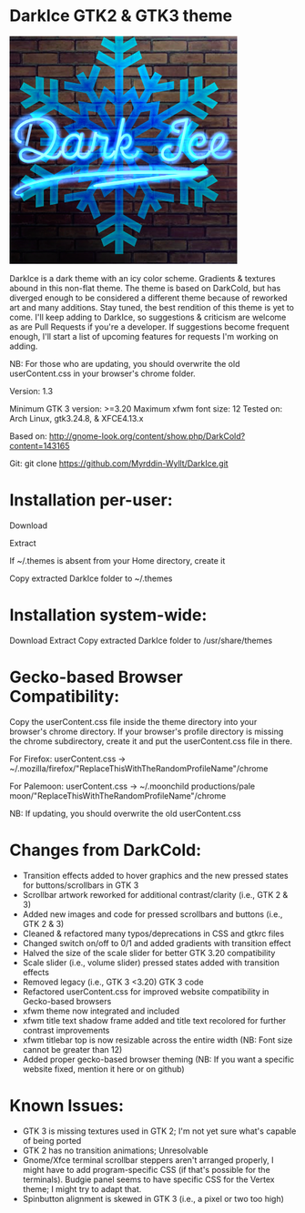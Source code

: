 DarkIce GTK2 & GTK3 theme
========================
![](./logo.png)

DarkIce is a dark theme with an icy color scheme. Gradients & textures abound in this non-flat theme. The theme is based on DarkCold, but has diverged enough to be considered a different theme because of reworked art and many additions. Stay tuned, the best rendition of this theme is yet to come. I'll keep adding to DarkIce, so suggestions & criticism are welcome as are Pull Requests if you're a developer. If suggestions become frequent enough, I'll start a list of upcoming features for requests I'm working on adding.

NB: For those who are updating, you should overwrite the old userContent.css in your browser's chrome folder.

Version: 1.3

Minimum GTK 3 version: >=3.20
Maximum xfwm font size: 12
Tested on: Arch Linux, gtk3.24.8, & XFCE4.13.x

Based on: http://gnome-look.org/content/show.php/DarkCold?content=143165

Git: git clone https://github.com/Myrddin-Wyllt/DarkIce.git

Installation per-user:
==================
Download

Extract

If ~/.themes is absent from your Home directory, create it

Copy extracted DarkIce folder to ~/.themes

Installation system-wide:
======================
Download
Extract
Copy extracted DarkIce folder to /usr/share/themes

Gecko-based Browser Compatibility:
===============================
Copy the userContent.css file inside the theme directory into your browser's chrome directory.
If your browser's profile directory is missing the chrome subdirectory, create it and put the userContent.css file in there.

For Firefox:
userContent.css -> ~/.mozilla/firefox/"ReplaceThisWithTheRandomProfileName"/chrome

For Palemoon:
userContent.css -> ~/.moonchild productions/pale moon/"ReplaceThisWithTheRandomProfileName"/chrome


NB: If updating, you should overwrite the old userContent.css


Changes from DarkCold:
====================
+ Transition effects added to hover graphics and the new pressed states for buttons/scrollbars in GTK 3
+ Scrollbar artwork reworked for additional contrast/clarity (i.e., GTK 2 & 3)
+ Added new images and code for pressed scrollbars and buttons (i.e., GTK 2 & 3)
+ Cleaned & refactored many typos/deprecations in CSS and gtkrc files
+ Changed switch on/off to 0/1 and added gradients with transition effect
+ Halved the size of the scale slider for better GTK 3.20 compatibility
+ Scale slider (i.e., volume slider) pressed states added with transition effects
+ Removed legacy (i.e., GTK 3 <3.20) GTK 3 code
+ Refactored userContent.css for improved website compatibility in Gecko-based browsers
+ xfwm theme now integrated and included
+ xfwm title text shadow frame added and title text recolored for further contrast improvements
+ xfwm titlebar top is now resizable across the entire width (NB: Font size cannot be greater than 12)
+ Added proper gecko-based browser theming (NB: If you want a specific website fixed, mention it here or on github)

Known Issues:
=============
- GTK 3 is missing textures used in GTK 2; I'm not yet sure what's capable of being ported
- GTK 2 has no transition animations; Unresolvable
- Gnome/Xfce terminal scrollbar steppers aren't arranged properly, I might have to add program-specific CSS (if that's possible for the terminals). Budgie panel seems to have specific CSS for the Vertex theme; I might try to adapt that.
- Spinbutton alignment is skewed in GTK 3 (i.e., a pixel or two too high)
